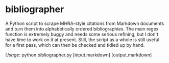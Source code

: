 # bibliographer

A Python script to scrape MHRA-style citations from Markdown documents and turn them into alphabetically ordered bibliographies. The main regex function is extremely buggy and needs some serious refining, but I don't have time to work on it at present. Still, the script as a whole is still useful for a first pass, which can then be checked and tidied up by hand.

*Usage*: python bibliographer.py [input.markdown] [output.markdown]
